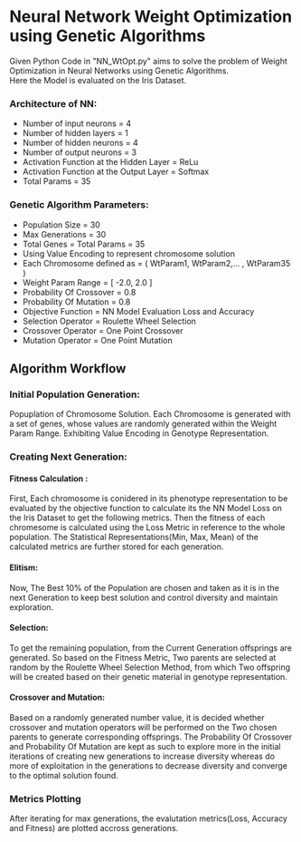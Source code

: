 # Neural Network Weight Optimization using Genetic Algorithms
  Given Python Code in "NN_WtOpt.py" aims to solve the problem of Weight Optimization in Neural Networks using Genetic Algorithms.  
  Here the Model is evaluated on the Iris Dataset. 
### Architecture of NN:
- Number of input neurons = 4
- Number of hidden layers = 1
- Number of hidden neurons = 4
- Number of output neurons = 3
- Activation Function at the Hidden Layer = ReLu
- Activation Function at the Output Layer = Softmax
- Total Params = 35
 
### Genetic Algorithm Parameters:
- Population Size = 30
- Max Generations = 30
- Total Genes = Total Params = 35
- Using Value Encoding to represent chromosome solution
- Each Chromosome defined as = ( WtParam1, WtParam2,... , WtParam35 )
- Weight Param Range = \[ -2.0, 2.0 \]
- Probability Of Crossover = 0.8
- Probability Of Mutation = 0.8
- Objective Function = NN Model Evaluation Loss and Accuracy
- Selection Operator = Roulette Wheel Selection
- Crossover Operator = One Point Crossover
- Mutation Operator = One Point Mutation

## Algorithm Workflow
### Initial Population Generation:
Popuplation of Chromosome Solution. Each Chromosome is generated with a set of genes, whose values are randomly generated within the Weight Param Range. Exhibiting Value Encoding in Genotype Representation.
### Creating Next Generation:
#### Fitness Calculation : 
First, Each chromosome is conidered in its phenotype representation to be evaluated by the objective function to calculate its the NN Model Loss 
on the Iris Dataset to get the following metrics. Then the fitness of each chromesome is calculated using the Loss Metric in reference to the whole population. 
The Statistical Representations(Min, Max, Mean) of the calculated metrics are further stored for each generation.
#### Elitism:
Now, The Best 10% of the Population are chosen and taken as it is in the next Generation to keep best solution and control diversity and maintain exploration.
#### Selection:
To get the remaining population, from the Current Generation offsprings are generated. So based on the Fitness Metric, Two parents are selected at random 
by the Roulette Wheel Selection Method, from which Two offspring will be created based on their genetic material in genotype representation. 
#### Crossover and Mutation:
Based on a randomly generated number value, it is decided whether crossover and mutation operators will be performed on the Two chosen parents to generate corresponding offsprings.
The Probability Of Crossover and Probability Of Mutation are kept as such to explore more in the initial iterations of creating new generations to increase diversity 
whereas do more of exploitation in the generations to decrease diversity and converge to the optimal solution found.

### Metrics Plotting
After iterating for max generations, the evalutation metrics(Loss, Accuracy and Fitness) are plotted accross generations.

